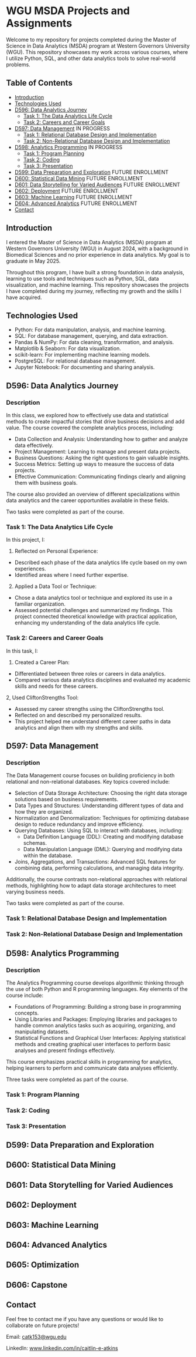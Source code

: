 # WGU MSDA Projects and Assignments

Welcome to my repository for projects completed during the Master of Science in Data Analytics (MSDA) program at Western Governors University (WGU). This repository showcases my work across various courses, where I utilize Python, SQL, and other data analytics tools to solve real-world problems.

## Table of Contents

- [Introduction](#introduction)
- [Technologies Used](#technologies-used)
- [D596: Data Analytics Journey](#d596-data-analytics-journey)
  - [Task 1: The Data Analytics Life Cycle](#task-1-the-data-analytics-life-cycle)
  - [Task 2: Careers and Career Goals](#task-2-careers-and-career-goals)
- [D597: Data Management](#d597-data-management) IN PROGRESS
  - [Task 1: Relational Database Design and Implementation](#task-1-relational-database-design-and-implementation)
  - [Task 2: Non-Relational Database Design and Implementation](#task-2-non-relational-database-design-and-implementation)
- [D598: Analytics Programming](#d598-analytics-programming) IN PROGRESS
  - [Task 1: Program Planning](#task-1-program-planning)
  - [Task 2: Coding](#task-2-coding)
  - [Task 3: Presentation](#task-3-presentation)
- [D599: Data Preparation and Exploration](#d599-data-preparation-and-exploration) FUTURE ENROLLMENT
- [D600: Statistical Data Mining](#d600-statistical-data-mining) FUTURE ENROLLMENT
- [D601: Data Storytelling for Varied Audiences](#d601-data-storytelling-for-varied-audiences) FUTURE ENROLLMENT
- [D602: Deployment](#d602-deployment) FUTURE ENROLLMENT
- [D603: Machine Learning](#d603-machine-learning) FUTURE ENROLLMENT
- [D604: Advanced Analytics](#d604-advanced-analytics) FUTURE ENROLLMENT
- [Contact](#contact)

## Introduction

I entered the Master of Science in Data Analytics (MSDA) program at Western Governors University (WGU) in August 2024, with a background in Biomedical Sciences and no prior experience in data analytics. My goal is to graduate in May 2025. 

Throughout this program, I have built a strong foundation in data analysis, learning to use tools and techniques such as Python, SQL, data visualization, and machine learning. This repository showcases the projects I have completed during my journey, reflecting my growth and the skills I have acquired.

## Technologies Used

- Python: For data manipulation, analysis, and machine learning.
- SQL: For database management, querying, and data extraction.
- Pandas & NumPy: For data cleaning, transformation, and analysis.
- Matplotlib & Seaborn: For data visualization.
- scikit-learn: For implementing machine learning models.
- PostgreSQL: For relational database management.
- Jupyter Notebook: For documenting and sharing analysis.

## D596: Data Analytics Journey

### Description

In this class, we explored how to effectively use data and statistical methods to create impactful stories that drive business decisions and add value. The course covered the complete analytics process, including:

- Data Collection and Analysis: Understanding how to gather and analyze data effectively.
- Project Management: Learning to manage and present data projects.
- Business Questions: Asking the right questions to gain valuable insights.
- Success Metrics: Setting up ways to measure the success of data projects.
- Effective Communication: Communicating findings clearly and aligning them with business goals.

The course also provided an overview of different specializations within data analytics and the career opportunities available in these fields.

Two tasks were completed as part of the course. 

### Task 1: The Data Analytics Life Cycle 

In this project, I:

1. Reflected on Personal Experience:

- Described each phase of the data analytics life cycle based on my own experiences.
- Identified areas where I need further expertise.
  
2. Applied a Data Tool or Technique:

- Chose a data analytics tool or technique and explored its use in a familiar organization.
- Assessed potential challenges and summarized my findings.
This project connected theoretical knowledge with practical application, enhancing my understanding of the data analytics life cycle.

### Task 2: Careers and Career Goals

In this task, I:

1. Created a Career Plan:

- Differentiated between three roles or careers in data analytics.
- Compared various data analytics disciplines and evaluated my academic skills and needs for these careers.

2, Used CliftonStrengths Tool:

- Assessed my career strengths using the CliftonStrengths tool.
- Reflected on and described my personalized results.
- This project helped me understand different career paths in data analytics and align them with my strengths and skills.



## D597: Data Management 

### Description 

The Data Management course focuses on building proficiency in both relational and non-relational databases. Key topics covered include:

- Selection of Data Storage Architecture: Choosing the right data storage solutions based on business requirements.
- Data Types and Structures: Understanding different types of data and how they are organized.
- Normalization and Denormalization: Techniques for optimizing database design to reduce redundancy and improve efficiency.
- Querying Databases: Using SQL to interact with databases, including:
  - Data Definition Language (DDL): Creating and modifying database schemas.
  - Data Manipulation Language (DML): Querying and modifying data within the database.
- Joins, Aggregations, and Transactions: Advanced SQL features for combining data, performing calculations, and managing data integrity.

Additionally, the course contrasts non-relational approaches with relational methods, highlighting how to adapt data storage architectures to meet varying business needs.

Two tasks were completed as part of the course. 

### Task 1: Relational Database Design and Implementation

### Task 2: Non-Relational Database Design and Implementation

## D598: Analytics Programming

### Description

The Analytics Programming course develops algorithmic thinking through the use of both Python and R programming languages. Key elements of the course include:

- Foundations of Programming: Building a strong base in programming concepts.
- Using Libraries and Packages: Employing libraries and packages to handle common analytics tasks such as acquiring, organizing, and manipulating datasets.
- Statistical Functions and Graphical User Interfaces: Applying statistical methods and creating graphical user interfaces to perform basic analyses and present findings effectively.

This course emphasizes practical skills in programming for analytics, helping learners to perform and communicate data analyses efficiently.

Three tasks were completed as part of the course. 

### Task 1: Program Planning

### Task 2: Coding

### Task 3: Presentation


## D599: Data Preparation and Exploration



## D600: Statistical Data Mining



## D601: Data Storytelling for Varied Audiences



## D602: Deployment



## D603: Machine Learning


## D604: Advanced Analytics



## D605: Optimization 



## D606: Capstone


## Contact 

Feel free to contact me if you have any questions or would like to collaborate on future projects! 

Email: catk153@wgu.edu

LinkedIn: www.linkedin.com/in/caitlin-e-atkins
